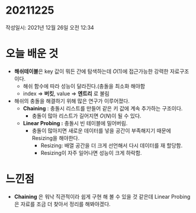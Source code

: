 # 20211225

작성일시: 2021년 12월 26일 오전 12:34

# 오늘 배운 것

- **해쉬테이블**은 key 값이 뭐든 간에 탐색하는데 $O(1)$에 접근가능한 강력한 자료구조이다.
    - 해쉬 함수에 따라 성능이 달라진다.(충돌을 최소화 해야함
    - index ⇒ **버킷**, value ⇒ **엔트리** 로 불림
- 해쉬의 충돌을 해결하기 위해 많은 연구가 이루어졌다.
    - **Chaining** :  충돌시 리스트를 만들어 같은 키 값에 계속 추가하는 구조이다.
        - 충돌이 많아 리스트가 길어지면 $O(N)$이 될 수 있다.
    - **Linear Probing :** 충돌시 빈 테이블에 밀어버림.
        - 충돌이 많아지면 새로운 데이터를 넣을 공간이 부족해지기 때문에 Resizing을 해야한다.
            - Resizing: 배열 공간을 더 크게 선언해서 다시 데이터를 재 할당함.
            - Resizing이 자주 일어나면 성능이 크게 하락함.

# 느낀점

- **Chaining** 은 워낙 직관적이라 쉽게 구현 해 볼 수 있을 것 같은데 Linear Probing은 자료를 조금 더 찾아서 정리를 해봐야겠다.